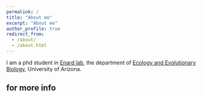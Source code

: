 ```yaml
---
permalink: /
title: "About me"
excerpt: "About me"
author_profile: true
redirect_from: 
  - /about/
  - /about.html
---
```


I am a phd student in [Enard lab](https://enardlab.com/), the department of [Ecology and Evolutionary Biology](https://eeb.arizona.edu/), University of Arizona. 


for more info
------

